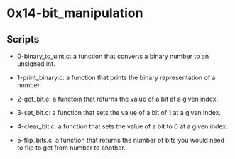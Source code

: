 # 0x14-bit_manipulation

## Scripts

- 0-binary_to_uint.c:
	 a function that converts a binary number to an unsigned int.

- 1-print_binary.c:
	a function that prints the binary representation of a number.

- 2-get_bit.c:
	a functoin that returns the value of a bit at a given index.

- 3-set_bit.c:
	a function that sets the value of a bit of 1 at a given index.

- 4-clear_bit.c:
	a function that sets the value of a bit to 0 at a given index.

- 5-flip_bits.c:
	a function that returns the number of bits you would need to flip to get from number to another.
